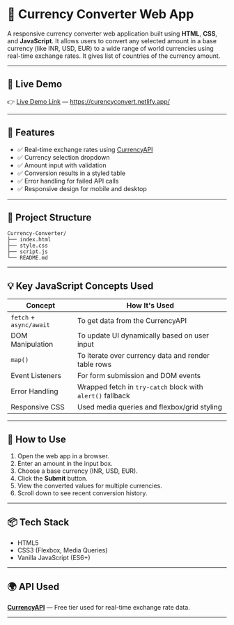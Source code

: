 # 💱 Currency Converter Web App

A responsive currency converter web application built using **HTML**, **CSS**, and **JavaScript**. It allows users to convert any selected amount in a base currency (like INR, USD, EUR) to a wide range of world currencies using real-time exchange rates. 
It gives list of countries of the currency amount.

---

## 🚀 Live Demo

👉 [Live Demo Link](#) — https://curencyconvert.netlify.app/

---

## 🧠 Features

- ✅ Real-time exchange rates using [CurrencyAPI](https://currencyapi.com/)
- ✅ Currency selection dropdown
- ✅ Amount input with validation
- ✅ Conversion results in a styled table
- ✅ Error handling for failed API calls
- ✅ Responsive design for mobile and desktop

---

## 📂 Project Structure
```
Currency-Converter/
├── index.html
├── style.css
├── script.js
└── README.md
```


---

## 💡 Key JavaScript Concepts Used

| Concept | How It's Used |
|--------|---------------|
| `fetch` + `async/await` | To get data from the CurrencyAPI |
| DOM Manipulation | To update UI dynamically based on user input |
| `map()` | To iterate over currency data and render table rows |
| Event Listeners | For form submission and DOM events |
| Error Handling | Wrapped fetch in `try-catch` block with `alert()` fallback |
| Responsive CSS | Used media queries and flexbox/grid styling |

---

## 🧪 How to Use

1. Open the web app in a browser.
2. Enter an amount in the input box.
3. Choose a base currency (INR, USD, EUR).
4. Click the **Submit** button.
5. View the converted values for multiple currencies.
6. Scroll down to see recent conversion history.

---

## 📦 Tech Stack

- HTML5
- CSS3 (Flexbox, Media Queries)
- Vanilla JavaScript (ES6+)

---

## 🌍 API Used

**[CurrencyAPI](https://currencyapi.com/)** — Free tier used for real-time exchange rate data.

---
